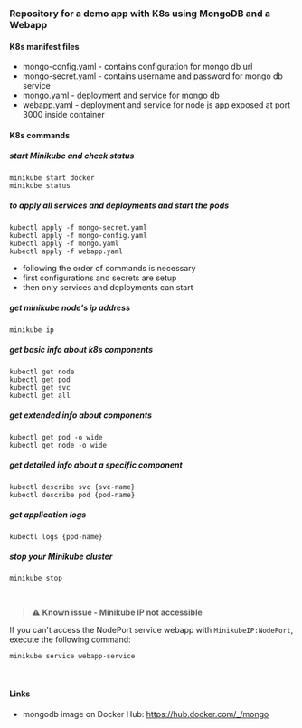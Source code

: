 ### Repository for a demo app with K8s using MongoDB and a Webapp

#### K8s manifest files 
* mongo-config.yaml - contains configuration for mongo db url
* mongo-secret.yaml - contains username and password for mongo db service
* mongo.yaml - deployment and service for mongo db
* webapp.yaml - deployment and service for node js app exposed at port 3000 inside container

#### K8s commands

##### start Minikube and check status
    minikube start docker 
    minikube status

##### to apply all services and deployments and start the pods
    kubectl apply -f mongo-secret.yaml
    kubectl apply -f mongo-config.yaml
    kubectl apply -f mongo.yaml
    kubectl apply -f webapp.yaml
 * following the order of commands is necessary
 * first configurations and secrets are setup
 * then only services and deployments can start

##### get minikube node's ip address
    minikube ip

##### get basic info about k8s components
    kubectl get node
    kubectl get pod
    kubectl get svc
    kubectl get all

##### get extended info about components
    kubectl get pod -o wide
    kubectl get node -o wide

##### get detailed info about a specific component
    kubectl describe svc {svc-name}
    kubectl describe pod {pod-name}

##### get application logs
    kubectl logs {pod-name}
    
##### stop your Minikube cluster
    minikube stop

<br />

> :warning: **Known issue - Minikube IP not accessible** 

If you can't access the NodePort service webapp with `MinikubeIP:NodePort`, execute the following command:
    
    minikube service webapp-service

<br />

#### Links
* mongodb image on Docker Hub: https://hub.docker.com/_/mongo
